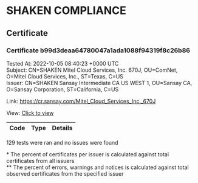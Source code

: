 # SHAKEN COMPLIANCE
## Certificate

### Certificate b99d3deaa64780047a1ada1088f94319f8c26b86
Tested At: 2022-10-05 08:40:23 +0000 UTC\
Subject: CN=SHAKEN Mitel Cloud Services\, Inc. 670J, OU=ComNet, O=Mitel Cloud Services\, Inc., ST=Texas, C=US\
Issuer: CN=SHAKEN Sansay Intermediate CA US WEST 1, OU=Sansay CA, O=Sansay Corporation, ST=California, C=US

Link: https://cr.sansay.com/Mitel_Cloud_Services_Inc._670J

View: [Click to view](https://understandingwebpki.com/?cert=MIIDljCCAz2gAwIBAgIUQpx8cHEeOCDwuOHerm%2FzJiJkMvQwCgYIKoZIzj0EAwIwgYUxCzAJBgNVBAYTAlVTMRMwEQYDVQQIDApDYWxpZm9ybmlhMRswGQYDVQQKDBJTYW5zYXkgQ29ycG9yYXRpb24xEjAQBgNVBAsMCVNhbnNheSBDQTEwMC4GA1UEAwwnU0hBS0VOIFNhbnNheSBJbnRlcm1lZGlhdGUgQ0EgVVMgV0VTVCAxMB4XDTIxMTExMDE4MDEzNVoXDTIyMTExMDE4MDEzNVowgYQxCzAJBgNVBAYTAlVTMQ4wDAYDVQQIDAVUZXhhczEjMCEGA1UECgwaTWl0ZWwgQ2xvdWQgU2VydmljZXMsIEluYy4xDzANBgNVBAsMBkNvbU5ldDEvMC0GA1UEAwwmU0hBS0VOIE1pdGVsIENsb3VkIFNlcnZpY2VzLCBJbmMuIDY3MEowWTATBgcqhkjOPQIBBggqhkjOPQMBBwNCAAQNKu7RUV73BZ5wI2XaDsHCrM1x0cy4%2BCGhlT%2B1n0Y0Kee5kUCr%2Fh9BI%2FDlyWs73OrpLI7fHAuTKp0gYDv7cnJPo4IBiDCCAYQwFgYIKwYBBQUHARoECjAIoAYWBDY3MEowFwYDVR0gBBAwDjAMBgpghkgBhv8JAQEBMB0GA1UdDgQWBBQ0F6gT5sAFRBVrCAXJLmVm3%2F7pPDCBygYDVR0jBIHCMIG%2FgBSs05P1Q0PMCr5FWBcTfZJ83MMBRqGBkKSBjTCBijELMAkGA1UEBhMCVVMxEzARBgNVBAgMCkNhbGlmb3JuaWExEjAQBgNVBAcMCVNhbiBEaWVnbzEbMBkGA1UECgwSU2Fuc2F5IENvcnBvcmF0aW9uMRIwEAYDVQQLDAlTYW5zYXkgQ0ExITAfBgNVBAMMGFNIQUtFTiBTYW5zYXkgUm9vdCBDQSBVU4IUFLVfOAX18HsTtfiw3u0g8lFwPpowRwYDVR0fBEAwPjA8oDqgOIY2aHR0cHM6Ly9hdXRoZW50aWNhdGUtYXBpLmljb25lY3Rpdi5jb20vZG93bmxvYWQvdjEvY3JsMAwGA1UdEwEB%2FwQCMAAwDgYDVR0PAQH%2FBAQDAgeAMAoGCCqGSM49BAMCA0cAMEQCIFBOlmzNG35Ycy6ObpgckyHCJfrOWPYIH9Jn9updcJxEAiAulu7j9Io8Z1vGQC%2FcnGbP8wIa7625FKSE9oUorA1%2BJQ%3D%3D)


| Code | Type | Details |
|------|------|---------|

129 tests were ran and no issues were found

\* The percent of certificates per issuer is calculated against total certificates from all issuers\
\*\* The percent of errors, warnings and notices is calculated against total observed certificates from the specified issuer
